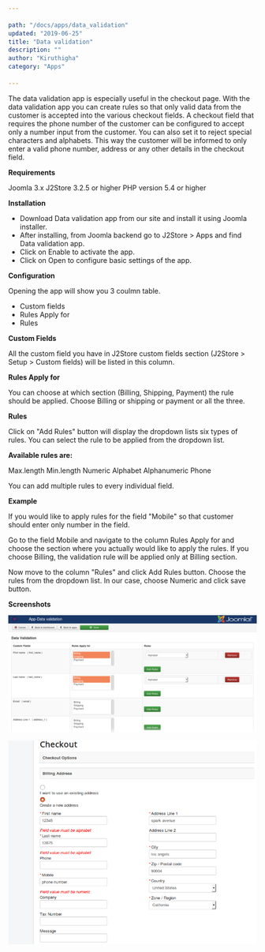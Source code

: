 ```yaml
---

path: "/docs/apps/data_validation"
updated: "2019-06-25"
title: "Data validation"
description: ""
author: "Kiruthigha"
category: "Apps"

---
```

The data validation app is especially useful in the checkout page. With the data validation app you can create rules so that only valid data from the customer is accepted into the various checkout fields. A checkout field that requires the phone number of the customer can be configured to accept only a number input from the customer. You can also set it to reject special characters and alphabets. This way the customer will be informed to only enter a valid phone number, address or any other details in the checkout field.

**Requirements**

Joomla 3.x
J2Store 3.2.5 or higher
PHP version 5.4 or higher

**Installation**

* Download Data validation app from our site and install it using Joomla installer.
* After installing, from Joomla backend go to J2Store > Apps and find Data validation app.
* Click on Enable to activate the app.
* Click on Open to configure basic settings of the app.


**Configuration**

Opening the app will show you 3 coulmn table.

* Custom fields
* Rules Apply for
* Rules


**Custom Fields**

All the custom field you have in J2Store custom fields section (J2Store > Setup > Custom fields) will be listed in this column.

**Rules Apply for**

You can choose at which section (Billing, Shipping, Payment) the rule should be applied. Choose Billing or shipping or payment or all the three.

**Rules**

Click on "Add Rules" button will display the dropdown lists six types of rules. You can select the rule to be applied from the dropdown list.

**Available rules are:**

Max.length
Min.length
Numeric
Alphabet
Alphanumeric
Phone

You can add multiple rules to every individual field.

**Example**

If you would like to apply rules for the field "Mobile" so that customer should enter only number in the field.

Go to the field Mobile and navigate to the column Rules Apply for and choose the section where you actually would like to apply the rules. If you choose Billing, the validation rule will be applied only at Billing section.

Now move to the column "Rules" and click Add Rules button. Choose the rules from the dropdown list. In our case, choose Numeric and click save button.

**Screenshots**

![dv01](../../images/apps/data_validation/data-validation-01.png)


![dv02](../../images/apps/data_validation/data-validation-02.png)
